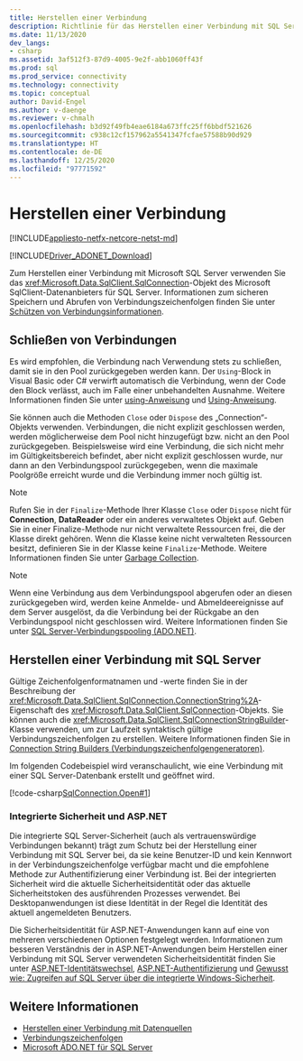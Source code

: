 ```yaml
---
title: Herstellen einer Verbindung
description: Richtlinie für das Herstellen einer Verbindung mit SQL Server über den Anbieter SqlClient.
ms.date: 11/13/2020
dev_langs:
- csharp
ms.assetid: 3af512f3-87d9-4005-9e2f-abb1060ff43f
ms.prod: sql
ms.prod_service: connectivity
ms.technology: connectivity
ms.topic: conceptual
author: David-Engel
ms.author: v-daenge
ms.reviewer: v-chmalh
ms.openlocfilehash: b3d92f49fb4eae6184a673ffc25ff6bbdf521626
ms.sourcegitcommit: c938c12cf157962a5541347fcfae57588b90d929
ms.translationtype: HT
ms.contentlocale: de-DE
ms.lasthandoff: 12/25/2020
ms.locfileid: "97771592"
---
```

# <a name="establishing-connection"></a>Herstellen einer Verbindung

[!INCLUDE[appliesto-netfx-netcore-netst-md](../../includes/appliesto-netfx-netcore-netst-md.md)]

[!INCLUDE[Driver_ADONET_Download](../../includes/driver_adonet_download.md)]

Zum Herstellen einer Verbindung mit Microsoft SQL Server verwenden Sie das <xref:Microsoft.Data.SqlClient.SqlConnection>-Objekt des Microsoft SqlClient-Datenanbieters für SQL Server. Informationen zum sicheren Speichern und Abrufen von Verbindungszeichenfolgen finden Sie unter [Schützen von Verbindungsinformationen](protecting-connection-information.md).

## <a name="closing-connections"></a>Schließen von Verbindungen

Es wird empfohlen, die Verbindung nach Verwendung stets zu schließen, damit sie in den Pool zurückgegeben werden kann. Der `Using`-Block in Visual Basic oder C# verwirft automatisch die Verbindung, wenn der Code den Block verlässt, auch im Falle einer unbehandelten Ausnahme. Weitere Informationen finden Sie unter [using-Anweisung](/dotnet/csharp/language-reference/keywords/using-statement) und [Using-Anweisung](/dotnet/visual-basic/language-reference/statements/using-statement).

Sie können auch die Methoden `Close` oder `Dispose` des „Connection“-Objekts verwenden. Verbindungen, die nicht explizit geschlossen werden, werden möglicherweise dem Pool nicht hinzugefügt bzw. nicht an den Pool zurückgegeben. Beispielsweise wird eine Verbindung, die sich nicht mehr im Gültigkeitsbereich befindet, aber nicht explizit geschlossen wurde, nur dann an den Verbindungspool zurückgegeben, wenn die maximale Poolgröße erreicht wurde und die Verbindung immer noch gültig ist.

> [!NOTE]
> Rufen Sie in der `Finalize`-Methode Ihrer Klasse `Close` oder `Dispose` nicht für **Connection**, **DataReader** oder ein anderes verwaltetes Objekt auf. Geben Sie in einer Finalize-Methode nur nicht verwaltete Ressourcen frei, die der Klasse direkt gehören. Wenn die Klasse keine nicht verwalteten Ressourcen besitzt, definieren Sie in der Klasse keine `Finalize`-Methode. Weitere Informationen finden Sie unter [Garbage Collection](/dotnet/standard/garbage-collection/index).

> [!NOTE]
> Wenn eine Verbindung aus dem Verbindungspool abgerufen oder an diesen zurückgegeben wird, werden keine Anmelde- und Abmeldeereignisse auf dem Server ausgelöst, da die Verbindung bei der Rückgabe an den Verbindungspool nicht geschlossen wird. Weitere Informationen finden Sie unter [SQL Server-Verbindungspooling (ADO.NET)](sql-server-connection-pooling.md).

## <a name="connecting-to-sql-server"></a>Herstellen einer Verbindung mit SQL Server

Gültige Zeichenfolgenformatnamen und -werte finden Sie in der Beschreibung der <xref:Microsoft.Data.SqlClient.SqlConnection.ConnectionString%2A>-Eigenschaft des <xref:Microsoft.Data.SqlClient.SqlConnection>-Objekts. Sie können auch die <xref:Microsoft.Data.SqlClient.SqlConnectionStringBuilder>-Klasse verwenden, um zur Laufzeit syntaktisch gültige Verbindungszeichenfolgen zu erstellen. Weitere Informationen finden Sie in [Connection String Builders (Verbindungszeichenfolgengeneratoren)](connection-string-builders.md).

Im folgenden Codebeispiel wird veranschaulicht, wie eine Verbindung mit einer SQL Server-Datenbank erstellt und geöffnet wird.

[!code-csharp[SqlConnection.Open#1](~/../sqlclient/doc/samples/SqlConnection_Open.cs#1)]

### <a name="integrated-security-and-aspnet"></a>Integrierte Sicherheit und ASP.NET

Die integrierte SQL Server-Sicherheit (auch als vertrauenswürdige Verbindungen bekannt) trägt zum Schutz bei der Herstellung einer Verbindung mit SQL Server bei, da sie keine Benutzer-ID und kein Kennwort in der Verbindungszeichenfolge verfügbar macht und die empfohlene Methode zur Authentifizierung einer Verbindung ist. Bei der integrierten Sicherheit wird die aktuelle Sicherheitsidentität oder das aktuelle Sicherheitstoken des ausführenden Prozesses verwendet. Bei Desktopanwendungen ist diese Identität in der Regel die Identität des aktuell angemeldeten Benutzers.

Die Sicherheitsidentität für ASP.NET-Anwendungen kann auf eine von mehreren verschiedenen Optionen festgelegt werden. Informationen zum besseren Verständnis der in ASP.NET-Anwendungen beim Herstellen einer Verbindung mit SQL Server verwendeten Sicherheitsidentität finden Sie unter [ASP.NET-Identitätswechsel](/previous-versions/aspnet/xh507fc5(v=vs.100)), [ASP.NET-Authentifizierung](/previous-versions/aspnet/eeyk640h(v=vs.100)) und [Gewusst wie: Zugreifen auf SQL Server über die integrierte Windows-Sicherheit](/previous-versions/aspnet/bsz5788z(v=vs.100)).

## <a name="see-also"></a>Weitere Informationen

- [Herstellen einer Verbindung mit Datenquellen](connecting-to-data-source.md)
- [Verbindungszeichenfolgen](connection-strings.md)
- [Microsoft ADO.NET für SQL Server](microsoft-ado-net-sql-server.md)
